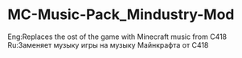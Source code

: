 # MC-Music-Pack_Mindustry-Mod
Eng:Replaces the ost of the game with Minecraft music from C418 Ru:Заменяет музыку игры на музыку Майнкрафта от C418
